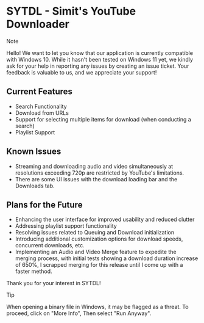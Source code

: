 # SYTDL - Simit's YouTube Downloader

>[!NOTE]
>Hello! We want to let you know that our application is currently compatible with Windows 10. While it hasn't been tested on Windows 11 yet, we kindly ask for your help in reporting any issues by creating an issue ticket. Your feedback is valuable to us, and we appreciate your support!

## Current Features
- Search Functionality
- Download from URLs
- Support for selecting multiple items for download (when conducting a search)
- Playlist Support

## Known Issues
- Streaming and downloading audio and video simultaneously at resolutions exceeding 720p are restricted by YouTube's limitations.
- There are some UI issues with the download loading bar and the Downloads tab.

## Plans for the Future
- Enhancing the user interface for improved usability and reduced clutter
- Addressing playlist support functionality
- Resolving issues related to Queuing and Download initialization
- Introducing additional customization options for download speeds, concurrent downloads, etc.
- Implementing an Audio and Video Merge feature to expedite the merging process, with initial tests showing a download duration increase of 650%, I scrapped merging for this release until I come up with a faster method.

Thank you for your interest in SYTDL!

> [!TIP]
> When opening a binary file in Windows, it may be flagged as a threat. To proceed, click on "More Info", Then select "Run Anyway".
